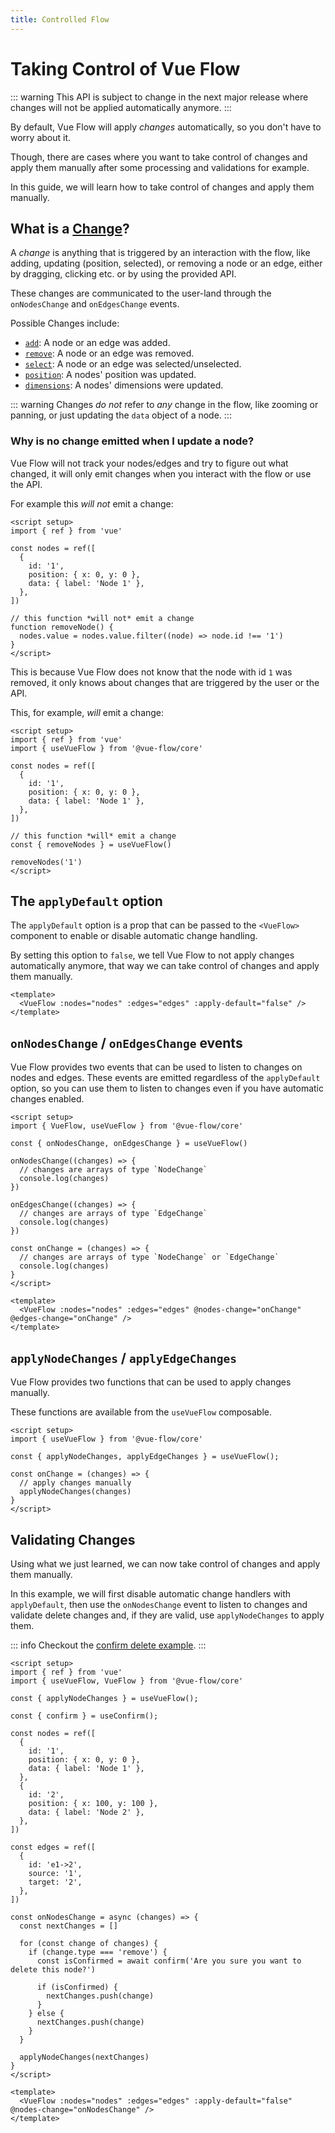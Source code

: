 ```yaml
---
title: Controlled Flow
---
```


# Taking Control of Vue Flow

::: warning
This API is subject to change in the next major release where changes will not be applied automatically anymore.
:::

By default, Vue Flow will apply *changes* automatically, so you don't have to worry about it.

Though, there are cases where you want to take control of changes and apply them manually after some processing and validations for example.

In this guide, we will learn how to take control of changes and apply them manually.

## What is a [Change](https://vueflow.dev/typedocs/type-aliases/NodeChange.html)?

A *change* is anything that is triggered by an interaction with the flow, like adding, updating (position, selected), or removing a node or an edge, either
by dragging, clicking etc. or by using the provided API.

These changes are communicated to the user-land through the `onNodesChange` and `onEdgesChange` events.

Possible Changes include:

- [`add`](https://vueflow.dev/typedocs/interfaces/NodeAddChange.html): A node or an edge was added.
- [`remove`](https://vueflow.dev/typedocs/interfaces/NodeRemoveChange.html): A node or an edge was removed.
- [`select`](https://vueflow.dev/typedocs/interfaces/NodeSelectionChange.html): A node or an edge was selected/unselected.
- [`position`](https://vueflow.dev/typedocs/interfaces/NodePositionChange.html): A nodes' position was updated.
- [`dimensions`](https://vueflow.dev/typedocs/interfaces/NodeDimensionChange.html): A nodes' dimensions were updated.

::: warning
Changes *do not* refer to *any* change in the flow, like zooming or panning, or just updating the `data` object of a node.
:::

### Why is no change emitted when I update a node?

Vue Flow will not track your nodes/edges and try to figure out what changed, it will only emit changes when you interact with the flow or use the API.

For example this *will not* emit a change:

```vue
<script setup>
import { ref } from 'vue'

const nodes = ref([
  {
    id: '1',
    position: { x: 0, y: 0 },
    data: { label: 'Node 1' },
  },
])

// this function *will not* emit a change
function removeNode() {
  nodes.value = nodes.value.filter((node) => node.id !== '1')
}
</script>
```

This is because Vue Flow does not know that the node with id `1` was removed, it only knows about changes that are triggered by the user or the API.

This, for example, *will* emit a change:

```vue
<script setup>
import { ref } from 'vue'
import { useVueFlow } from '@vue-flow/core'

const nodes = ref([
  {
    id: '1',
    position: { x: 0, y: 0 },
    data: { label: 'Node 1' },
  },
])

// this function *will* emit a change
const { removeNodes } = useVueFlow()

removeNodes('1')
</script>
```

## The `applyDefault` option

The `applyDefault` option is a prop that can be passed to the `<VueFlow>` component to enable or disable automatic change handling.

By setting this option to `false`, we tell Vue Flow to not apply changes automatically anymore, 
that way we can take control of changes and apply them manually.

```vue
<template>
  <VueFlow :nodes="nodes" :edges="edges" :apply-default="false" />
</template>
```

## `onNodesChange` / `onEdgesChange` events

Vue Flow provides two events that can be used to listen to changes on nodes and edges.
These events are emitted regardless of the `applyDefault` option, so you can use them to listen to changes even if you have automatic changes enabled.

```vue
<script setup>
import { VueFlow, useVueFlow } from '@vue-flow/core'  

const { onNodesChange, onEdgesChange } = useVueFlow()

onNodesChange((changes) => {
  // changes are arrays of type `NodeChange`
  console.log(changes)
})

onEdgesChange((changes) => {
  // changes are arrays of type `EdgeChange`
  console.log(changes)
})
  
const onChange = (changes) => {
  // changes are arrays of type `NodeChange` or `EdgeChange`
  console.log(changes)
}
</script>

<template>
  <VueFlow :nodes="nodes" :edges="edges" @nodes-change="onChange" @edges-change="onChange" />
</template>
```

## `applyNodeChanges` / `applyEdgeChanges`

Vue Flow provides two functions that can be used to apply changes manually.

These functions are available from the `useVueFlow` composable.

```vue
<script setup>
import { useVueFlow } from '@vue-flow/core'

const { applyNodeChanges, applyEdgeChanges } = useVueFlow();

const onChange = (changes) => {
  // apply changes manually
  applyNodeChanges(changes)
}
</script>
```

## Validating Changes

Using what we just learned, we can now take control of changes and apply them manually.

In this example, we will first disable automatic change handlers with `applyDefault`, 
then use the `onNodesChange` event to listen to changes and validate delete changes and, 
if they are valid, use `applyNodeChanges` to apply them.

::: info
Checkout the [confirm delete example](/examples/confirm.html).
:::

```vue
<script setup>
import { ref } from 'vue'
import { useVueFlow, VueFlow } from '@vue-flow/core'

const { applyNodeChanges } = useVueFlow();

const { confirm } = useConfirm();

const nodes = ref([
  {
    id: '1',
    position: { x: 0, y: 0 },
    data: { label: 'Node 1' },
  },
  {
    id: '2',
    position: { x: 100, y: 100 },
    data: { label: 'Node 2' },
  },
])

const edges = ref([
  {
    id: 'e1->2',
    source: '1',
    target: '2',
  },
])

const onNodesChange = async (changes) => {
  const nextChanges = []

  for (const change of changes) {
    if (change.type === 'remove') {
      const isConfirmed = await confirm('Are you sure you want to delete this node?')

      if (isConfirmed) {
        nextChanges.push(change)
      }
    } else {
      nextChanges.push(change)
    }
  }

  applyNodeChanges(nextChanges)
}
</script>

<template>
  <VueFlow :nodes="nodes" :edges="edges" :apply-default="false" @nodes-change="onNodesChange" />
</template>
```
